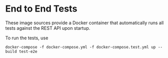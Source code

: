 # End to End Tests

These image sources provide a Docker container that automatically runs all tests against the REST API upon startup.

To run the tests, use

    docker-compose -f docker-compose.yml -f docker-compose.test.yml up --build test-e2e
    
